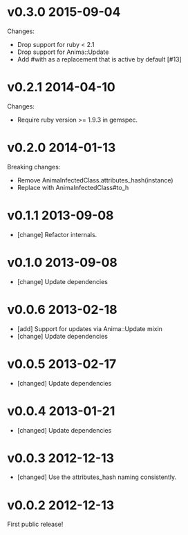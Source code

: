 # v0.3.0 2015-09-04

Changes:

* Drop support for ruby < 2.1
* Drop support for Anima::Update
* Add #with as a replacement that is active by default [#13]

# v0.2.1 2014-04-10

Changes:

* Require ruby version >= 1.9.3 in gemspec.

# v0.2.0 2014-01-13

Breaking changes:

* Remove AnimaInfectedClass.attributes_hash(instance)
* Replace with AnimaInfectedClass#to_h

# v0.1.1 2013-09-08

* [change] Refactor internals.

# v0.1.0 2013-09-08

* [change] Update dependencies

# v0.0.6 2013-02-18

* [add] Support for updates via Anima::Update mixin
* [change] Update dependencies

# v0.0.5 2013-02-17

* [changed] Update dependencies

# v0.0.4 2013-01-21

* [changed] Update dependencies

# v0.0.3 2012-12-13

* [changed] Use the attributes_hash naming consistently.

# v0.0.2 2012-12-13

First public release!
